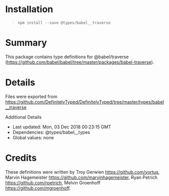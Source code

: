 # Installation
> `npm install --save @types/babel__traverse`

# Summary
This package contains type definitions for @babel/traverse (https://github.com/babel/babel/tree/master/packages/babel-traverse).

# Details
Files were exported from https://github.com/DefinitelyTyped/DefinitelyTyped/tree/master/types/babel__traverse

Additional Details
 * Last updated: Mon, 03 Dec 2018 00:23:15 GMT
 * Dependencies: @types/babel__types
 * Global values: none

# Credits
These definitions were written by Troy Gerwien <https://github.com/yortus>, Marvin Hagemeister <https://github.com/marvinhagemeister>, Ryan Petrich <https://github.com/rpetrich>, Melvin Groenhoff <https://github.com/mgroenhoff>.
